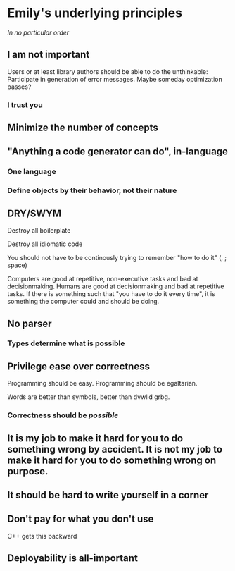 # Emily's underlying principles

*In no particular order*

## I am not important

Users or at least library authors should be able to do the unthinkable: Participate in generation of error messages. Maybe someday optimization passes?

### I trust you

## Minimize the number of concepts

## "Anything a code generator can do", in-language

### One language

### Define objects by their behavior, not their nature

## DRY/SWYM

Destroy all boilerplate

Destroy all idiomatic code

You should not have to be continously trying to remember "how to do it" (, ; space)

Computers are good at repetitive, non-executive tasks and bad at decisionmaking. Humans are good at decisionmaking and bad at repetitive tasks. If there is something such that "you have to do it every time", it is something the computer could and should be doing.

## No parser

### Types determine what is possible

## Privilege ease over correctness

Programming should be easy. Programming should be egaltarian.

Words are better than symbols, better than dvwlld grbg.

### Correctness should be *possible*

## It is my job to make it hard for you to do something wrong by accident. It is not my job to make it hard for you to do something wrong on purpose.

## It should be hard to write yourself in a corner

## Don't pay for what you don't use

C++ gets this backward

## Deployability is all-important